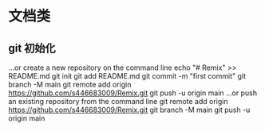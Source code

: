 # 文档类
## git 初始化
…or create a new repository on the command line
echo "# Remix" >> README.md
git init
git add README.md
git commit -m "first commit"
git branch -M main
git remote add origin https://github.com/s446683009/Remix.git
git push -u origin main
…or push an existing repository from the command line
git remote add origin https://github.com/s446683009/Remix.git
git branch -M main
git push -u origin main
